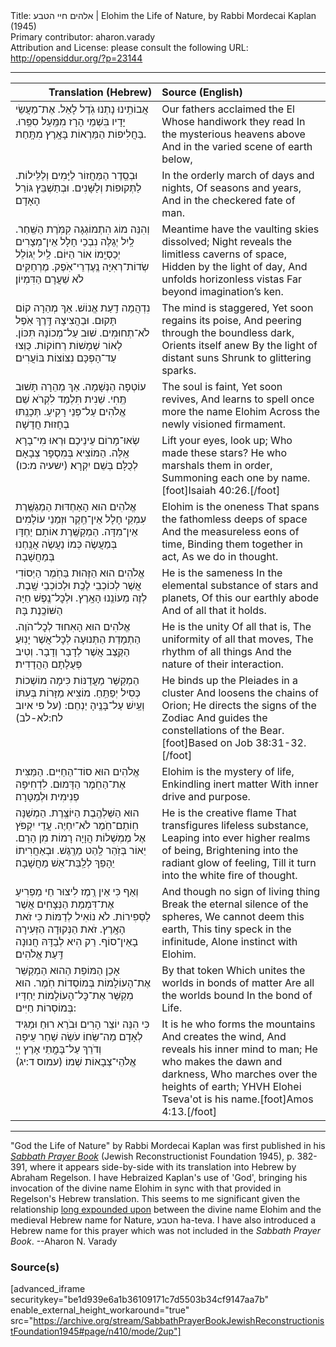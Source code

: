 <html>
<head></head>
<body>
Title: אלהים חיי הטבע | Elohim the Life of Nature, by Rabbi Mordecai Kaplan (1945)<br />
Primary contributor: aharon.varady<br />
Attribution and License: please consult the following URL: <a href="http://opensiddur.org/?p=23144">http://opensiddur.org/?p=23144</a>
<p />
<hr />

<table style="margin-left: auto;margin-right: auto;" class="draggable">
<thead><tr><th id="x" style="text-align: right;">Translation (Hebrew)</th><th style="text-align: left;">Source (English)</th></tr></thead>
<tbody>
<tr><td style="vertical-align:top;" width="46%">
<div class="liturgy"><span lang="he">
אֲבוֹתֵֽינוּ נָתְנוּ גֹֽדֶל לָאֵל. 
אֶת־מַעֲשֵׂי יָדָיו 
בִּשְׁמֵי הָרָז מִמַּֽעַל סִפֵּֽרוּ. 
בַּחֲלִיפוֹת הַמַּרְאוֹת בָּאָֽרֶץ מִתָּֽחַת.
</span></div></td>
 
<td style="vertical-align:top;" width="53%">
<div class="english">
Our fathers acclaimed the El
Whose handiwork they read 
In the mysterious heavens above 
And in the varied scene of earth below,
</div></td></tr>


<tr><td style="vertical-align:top;" width="46%">
<div class="liturgy"><span lang="he">
וּבְסֵֽדֶר הַמַּחֲזוֹר לַיָּמִים וְלַלֵּילוֹת. 
לַתְּקוּפוֹת וְלַשָּׁנִים. 
וּבְתַשְׁבֵּץ גּוֹרַל הָאָדָם׃
</span></div></td>
 
<td style="vertical-align:top;" width="53%">
<div class="english">
In the orderly march of days and nights,
Of seasons and years,
And in the checkered fate of man.
</div></td></tr>


<tr><td style="vertical-align:top;" width="46%">
<div class="liturgy"><span lang="he">
וְהִנֵּה מוֹג הִתְמוֹגְגָה קִמֹּֽרֶת הַשַּֽׁחַר.
לַֽיִל יְגַלֶּה נִבְכֵי חָלָל אֵין־מְצָרִים 
יְכַסְיֵֽמוֹ אוֹר הַיּוֹם.
לַֽיִל יְגוֹלֵל שְׂדוֹת־רְאִיָּה נֶֽעֶדְרֵי־אֹֽפֶק. 
מֶרְחַקִּים לֹא שֵׁעֲרָם הַדִּמְיוֹן׃
</span></div></td>
 
<td style="vertical-align:top;" width="53%">
<div class="english">
Meantime have the vaulting skies dissolved; 
Night reveals the limitless caverns of space, 
Hidden by the light of day,
And unfolds horizonless vistas 
Far beyond imagination’s ken.
</div></td></tr>


<tr><td style="vertical-align:top;" width="46%">
<div class="liturgy"><span lang="he">
נִדְהֲמָה דַֽעַת אֱנוֹשׁ.
אַךְ מְהֵרָה קוֹם תָּקוּם. 
וּבַהֲצִיצָהּ דֶּֽרֶךְ אֹֽפֶל לֹא־תְחוּמִים.
שׁוּב עַל־מְכוֹנָהּ תִּכּוֹן.
לְאוֹר שְׁמָשׁוֹת רְחוֹקוֹת.
כֻּוְּצוּ עַד־הָפְכָּם נִצּוֹצוֹת בּוֹעֲרִים׃ 
</span></div></td>
 
<td style="vertical-align:top;" width="53%">
<div class="english">
The mind is staggered,
Yet soon regains its poise,
And peering through the boundless dark, 
Orients itself anew 
By the light of distant suns 
Shrunk to glittering sparks.
</div></td></tr>


<tr><td style="vertical-align:top;" width="46%">
<div class="liturgy"><span lang="he">
עוֹטְפָה הַנְּשָׁמָה.
אַךְ מְהֵרָה תָּשׁוּב תֶּֽחִי.
שֵׁנִית תִּלְמַד לִקְרֹא שֵׁם אֱלֹהִים 
עַל־פְּנֵי רָקִיעַ. תְּכָנַֽתּוּ בְחָזוּת חֲדָשָׁה׃
</span></div></td>
 
<td style="vertical-align:top;" width="53%">
<div class="english">
The soul is faint,
Yet soon revives,
And learns to spell once more the name Elohim  
Across the newly visioned firmament.
</div></td></tr>


<tr><td style="vertical-align:top;" width="46%">
<div class="liturgy"><span lang="he">
שְׂאוּ־מָרוֹם עֵינֵיכֶם וּרְאוּ 
מִי־בָרָא אֵֽלֶּה.
הַמּוֹצִיא בְּמִסְפָּר צְבָאָם 
לְכֻלָּם בְּשֵׁם יִקְרָא׃ <span class="citation">(ישעיה מ:כו)</span>
</span></div></td>
 
<td style="vertical-align:top;" width="53%">
<div class="english">
Lift your eyes, look up;
Who made these stars?
He who marshals them in order,
Summoning each one by name.[foot]Isaiah 40:26.[/foot]
</div></td></tr>


<tr><td style="vertical-align:top;" width="46%">
<div class="liturgy"><span lang="he">
אֱלֹהִים הוּא הָאַחְדּוּת 
הַמְגַשֶּֽׁרֶת עִמְקֵי חָלָל אֵין־חֵֽקֶר 
וּזְמַנֵי עוֹלָמִים אֵין־מִדָּה. 
הַמְקַשֶּֽׁרֶת אוֹתָם יַחְדָּו בְּמַעֲשֶׂה 
כְּמוֹ נַעֲשֶׂה אֲנַֽחְנוּ בְּמַחֲשָׁבָה׃
</span></div></td>
 
<td style="vertical-align:top;" width="53%">
<div class="english">
Elohim is the oneness
That spans the fathomless deeps of space 
And the measureless eons of time,
Binding them together in act,
As we do in thought.
</div></td></tr>


<tr><td style="vertical-align:top;" width="46%">
<div class="liturgy"><span lang="he">
אֱלֹהִים הוּא הַזֶּהוּת
בַּחֹֽמֶר הַיְסוֹדִי אֲשֶׁר לְכוֹכְבֵי לֶכֶֽת וּלְכוֹכְבֵי שָֽׁבֶת. 
לְזֶה מְעוֹנֵֽנוּ הָאָֽרֶץ. 
וּלְכׇל־נֶֽפֶשׁ חַיָּה הַשּׁוֹכֶֽנֶת בָּהּ׃
</span></div></td>
 
<td style="vertical-align:top;" width="53%">
<div class="english">
He is the sameness
In the elemental substance of stars and planets, 
Of this our earthly abode 
And of all that it holds.
</div></td></tr>


<tr><td style="vertical-align:top;" width="46%">
<div class="liturgy"><span lang="he">
אֱלֹהִים הוּא הָאִחוּד 
לְכׇל־הֹוֶה. 
הַתְמָדַת הַתְּנוּעָה לְכׇל־אֲשֶׁר יָנֽוּעַ׃
הַקֶּֽצֶב אֲשֶׁר לְדָבָר וְדָבָר. 
וְטִיב פְּעֻלָתָם הַהֲדָדִית׃
</span></div></td>
 
<td style="vertical-align:top;" width="53%">
<div class="english">
He is the unity 
Of all that is,
The uniformity of all that moves,
The rhythm of all things
And the nature of their interaction.
</div></td></tr>


<tr><td style="vertical-align:top;" width="46%">
<div class="liturgy"><span lang="he">
הַמְקַשֵּׁר מַעֲדַנּוֹת כִּימָה 
מוֹשְׁכוֹת כְּסִיל יְפַתֵּֽחַ.
מוֹצִיא מַזָּרוֹת בְּעִתּוֹ 
וְעַֽיִשׁ עַל־בָּנֶֽיהָ יַנְחֵם: <span class="citation">(על פי איוב לח:לא-לב)</span>
</span></div></td>
 
<td style="vertical-align:top;" width="53%">
<div class="english">
He binds up the Pleiades in a cluster 
And loosens the chains of Orion;
He directs the signs of the Zodiac 
And guides the constellations of the Bear.[foot]Based on Job 38:31-32.[/foot]
</div></td></tr>


<tr><td style="vertical-align:top;" width="46%">
<div class="liturgy"><span lang="he">
אֱלֹהִים הוּא סוֹד־הַחַיִּים. 
הַמַּצִּית אֶת־הַחֹֽמֶר הַדָּמוּם. 
לִדְחִיפָה פְנִימִית וּלְמַטָּרָה׃
</span></div></td>
 
<td style="vertical-align:top;" width="53%">
<div class="english">
Elohim is the mystery of life,
Enkindling inert matter 
With inner drive and purpose.
</div></td></tr>


<tr><td style="vertical-align:top;" width="46%">
<div class="liturgy"><span lang="he">
הוּא הַשַּׁלְהֶֽבֶת הַיּוֹצֶֽרֶת. 
הַמְשַׁנָּה חֽוֹתַם־חֹֽמֶר לֹא־יִחְיֶה. 
עֲדֵי יִקְפֹּץ אֶל מֶמְשְׁלוֹת הֲוָיָה רָמוֹת מִן הָרָם. 
יֵאוֹר בְּזֹֽהַר לַֽהַט מֵרֶֽגֶשׁ. 
וּבְאַחֲרִיתוֹ יֵהָפֵךְ לְלַֽבַּת־אֵשׁ מַחֲשָׁבָה׃
</span></div></td>
 
<td style="vertical-align:top;" width="53%">
<div class="english">
He is the creative flame
That transfigures lifeless substance,
Leaping into ever higher realms of being, 
Brightening into the radiant glow of feeling, 
Till it turn into the white fire of thought.
</div></td></tr>


<tr><td style="vertical-align:top;" width="46%">
<div class="liturgy"><span lang="he">
וְאַף כִּי אֵין רֶֽמֶז לִיצוּר חַי 
מַפְרִיעַ אֶת־דִּמְמַת הַנְּצָחִים אֲשֶׁר לַסְּפִירוֹת. 
לֹא נוֹאִיל לְדַמּוֹת כִּי זֹאת הָאָֽרֶץ. 
זֹאת הַנְּקוּדָה הַזְּעִירָה בָאֵין־סוֹף. 
רַק הִיא לְבַדָּהּ חֲנוּנָה דַּֽעַת אֱלֹהִים׃
</span></div></td>
 
<td style="vertical-align:top;" width="53%">
<div class="english">
And though no sign of living thing 
Break the eternal silence of the spheres,
We cannot deem this earth,
This tiny speck in the infinitude,
Alone instinct with Elohim.
</div></td></tr>


<tr><td style="vertical-align:top;" width="46%">
<div class="liturgy"><span lang="he">
אָכֵן הַמּוֹפֵת הַהוּא
הַמְקַשֵּׁר אֶת־הָעוֹלָמוֹת בְּמוֹסְדוֹת חֹֽמֶר. 
הוּא מְקַשֵּׁר אֶת־כׇּל־הָעוֹלָמוֹת 
יַחְדָּיו בְּמוֹסְרוֹת חַיִּים:
</span></div></td>
 
<td style="vertical-align:top;" width="53%">
<div class="english">
By that token
Which unites the worlds in bonds of matter 
Are all the worlds bound 
In the bond of Life.
</div></td></tr>


<tr><td style="vertical-align:top;" width="46%">
<div class="liturgy"><span lang="he">
כִּי הִנֵּה יוֹצֵר הָרִים 
וּבֹרֵא רוּחַ 
וּמַגִּיד לְאָדָם מַה־שֵּׂחוֹ 
עֹשֵׂה שַׁחַר עֵיפָה 
וְדֹרֵךְ עַל־בָּמֳתֵי אָרֶץ 
יְיָ אֱלֹהֵי־צְבָאוֹת שְׁמוֹ׃ <span class="citation">(עמוס ד:יג)</span>
</span></div></td>
 
<td style="vertical-align:top;" width="53%">
<div class="english">
It is he who forms the mountains
And creates the wind,
And reveals his inner mind to man;
He who makes the dawn and darkness, 
Who marches over the heights of earth; 
YHVH Elohei Tseva'ot is his name.[foot]Amos 4:13.[/foot]
</div></td></tr>
</tbody></table>

<hr />

"God the Life of Nature" by Rabbi Mordecai Kaplan was first published in his <em><a href="https://opensiddur.org/compilations/rabbinic-prayer/shabbat-siddur/sabbath-prayer-book-by-mordecai-kaplan-1945/">Sabbath Prayer Book</a></em> (Jewish Reconstructionist Foundation 1945), p. 382-391, where it appears side-by-side with its translation into Hebrew by Abraham Regelson. I have Hebraized Kaplan's use of 'God', bringing his invocation of the divine name Elohim in sync with that provided in Regelson's Hebrew translation. This seems to me significant given the relationship <a href="https://aharon.varady.net/omphalos/2012/10/great-nature-and-the-gematria-of-elohim">long expounded upon</a> between the divine name Elohim and the medieval Hebrew name for Nature, הטבע ha-teva. I have also introduced a Hebrew name for this prayer which was not included in the <em>Sabbath Prayer Book</em>. --Aharon N. Varady

<h3>Source(s)</h3>

[advanced_iframe securitykey="be1d939e6a1b36109171c7d5503b34cf9147aa7b" enable_external_height_workaround="true" src="https://archive.org/stream/SabbathPrayerBookJewishReconstructionistFoundation1945#page/n410/mode/2up"]

</body>
</html>